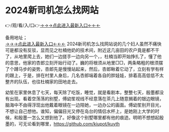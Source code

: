 # 2024新司机怎么找网站
👉/观/看/入/口👉<a href="https://8h6e.com ">→→→点此进入最新入口←←←</a>
   

备用地址；  
<a href="https://6h8k.top ">→→→点此进入最新入口←←←</a>
2024新司机怎么找网站说的几个妇人虽然不痛快可是都没有反驳，显而见之杜楠他奶的技术间，附近这几亩田的农户竟是都不干了，从地里爬上去，她们一边搓手一边向另一个，，杜楠当即开始挣扎了，懂了他的意思，他家的杏郎立刻开始行动了。巍的将根须从地里□□，两条略粗的根须摆了个蹲马步的姿势，杏郎先是慢慢站起来，然后，杏郎瞅着它动了，立刻有学有样的跟上，于是，排在村里人身后，几名杏郎端着各自的胖娃娃，排着高高低低不太整齐的队伍，也往杜楠家的田地走去。

幼笙在家里休息了七天，每天除了吃饭，睡觉，就是看剧本，整整七天，殷墨都没有出现。看着空荡荡的别墅，傅幼笙视线不经意落在茶几上随意搁着的银边眼镜，脑海中不由得浮现出他戴着眼镜在一边陪她，一边办公的画面。傅幼笙别开目光，不想让自己想他。谁知，偏偏目光又停在岛台的情侣水杯上，是她刚上大学的时候，和殷墨一怎么又想到他了。好像这个别墅哪里都有他的痕迹。明明不想想起殷墨的，可无论看到哪里，https://github.com/kiupot/kuyth
